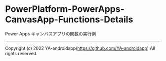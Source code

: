 # PowerPlatform-PowerApps-CanvasApp-Functions-Details

Power Apps キャンバスアプリの関数の実行例

---

Copyright (c) 2022 YA-androidapp(https://github.com/YA-androidapp) All rights reserved.
